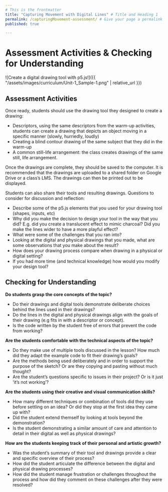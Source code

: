 ```yaml
---
# This is the frontmatter
title: "Capturing Movement with Digital Lines" # Title and Heading 1
permalink: /capturingMovement-assessment/ # Give your page a permalink
published: true

---
```

# Assessment Activities & Checking for Understanding
![Create a digital drawing tool with p5.js!]({{ "/assets/images/curriculum/Unit-1_Sample-1.png" | relative_url }})

## Assessment Activities
Once ready, students should use the drawing tool they designed to create a drawing:
- Descriptors, using the same descriptors from the warm-up activities, students can create a drawing that depicts an object moving in a specific manner (slowly, hurriedly, loudly)
- Creating a blind contour drawing of the same subject that they did in the warm-up
- A common still-life arrangement: the class creates drawings of the same still, life arrangement.

Once the drawings are complete, they should be saved to the computer. It is recommended that the drawings are uploaded to a shared folder on Google Drive or a class’s LMS. The drawings can then be printed out to be displayed.

Students can also share their tools and resulting drawings. Questions to consider for discussion and reflection:
- Describe some of the p5.js elements that you used for your drawing tool (shapes, inputs, etc)
- Why did you make the decision to design your tool in the way that you did? E.g. did you create a translucent effect to mimic charcoal? Did you make the lines wider to have a more playful effect?
- What were some of the challenges that you ran into?
- Looking at the digital and physical drawings that you made, what are some observations that you make about the result?
- How does your drawing process compare when drawing in a physical or digital setting?
- If you had more time (and technical knowledge) how would you modify your design tool?


## Checking for Understanding

**Do students grasp the core concepts of the topic?**
- Do their drawings and digital tools demonstrate deliberate choices behind the lines used in their drawings?
- Do the lines in the digital and physical drawings align with the goals of their drawing (e.g fits in with a descriptor or concept).
- Is the code written by the student free of errors that prevent the code from working?

**Are the students comfortable with the technical aspects of the topic?**
- Do they make use of multiple tools discussed in the lesson? How much did they adapt the example code to fit their drawing’s goals?
- Are the methods being used deliberately and in order to support the purpose of the sketch? Or are they copying and pasting without much thought?
- Are the student’s questions specific to issues in their project? Or is it just ‘it’s not working’?

**Are the students using their creative and visual communication skills?**
- How many different techniques or combination of tools did they use before settling on an idea? Or did they stop at the first idea they came up with?
- Did the student extend themself by looking at tools beyond the demonstration?
- Is the student demonstrating a similar amount of care and attention to detail in their digital as well as physical drawings? 

**How are the students keeping track of their personal and artistic growth?**
- Was the student’s summary of their tool and drawings provide a clear and specific overview of their process?
- How did the student articulate the difference between the digital and physical drawing processes?
- How did the student manage frustration or challenges throughout the process and how did they comment on these challenges after they were resolved?
